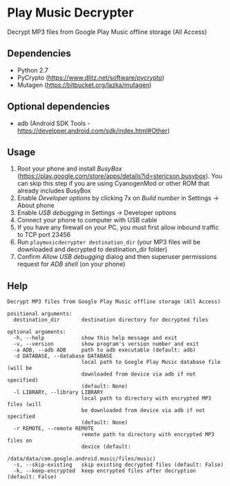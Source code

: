 Play Music Decrypter
====================

Decrypt MP3 files from Google Play Music offline storage (All Access)

Dependencies
------------

- Python 2.7
- PyCrypto (https://www.dlitz.net/software/pycrypto)
- Mutagen (https://bitbucket.org/lazka/mutagen)

Optional dependencies
---------------------

- adb (Android SDK Tools - https://developer.android.com/sdk/index.html#Other)

Usage
-----
1. Root your phone and install _BusyBox_ (https://play.google.com/store/apps/details?id=stericson.busybox).
   You can skip this step if you are using CyanogenMod or other ROM that already includes BusyBox
2. Enable _Developer options_ by clicking 7x on _Build number_ in Settings -> About phone
3. Enable _USB debugging_ in Settings -> Developer options
4. Connect your phone to computer with USB cable
5. If you have any firewall on your PC, you must first allow inbound traffic to TCP port 23456
6. Run `playmusicdecrypter destination_dir` (your MP3 files will be downloaded and decrypted to destination_dir folder)
7. Confirm _Allow USB debugging_ dialog and then superuser permissions request for _ADB shell_ (on your phone)

Help
----
```
Decrypt MP3 files from Google Play Music offline storage (All Access)

positional arguments:
  destination_dir       destination directory for decrypted files

optional arguments:
  -h, --help            show this help message and exit
  -v, --version         show program's version number and exit
  -a ADB, --adb ADB     path to adb executable (default: adb)
  -d DATABASE, --database DATABASE
                        local path to Google Play Music database file (will be
                        downloaded from device via adb if not specified)
                        (default: None)
  -l LIBRARY, --library LIBRARY
                        local path to directory with encrypted MP3 files (will
                        be downloaded from device via adb if not specified
                        (default: None)
  -r REMOTE, --remote REMOTE
                        remote path to directory with encrypted MP3 files on
                        device (default:
                        /data/data/com.google.android.music/files/music)
  -s, --skip-existing   skip existing decrypted files (default: False)
  -k, --keep-encrypted  keep encrypted files after decryption (default: False)
```